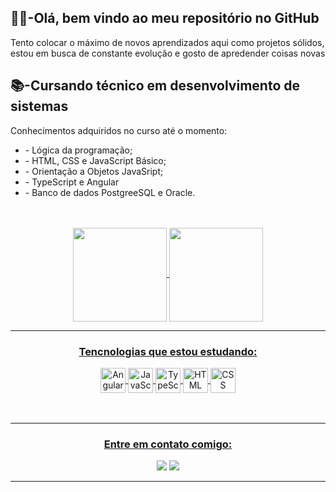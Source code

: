 <h2><b>🙋‍♂️-Olá, bem vindo ao meu repositório no GitHub</b></h2>
<p>Tento colocar o máximo de novos aprendizados aqui como projetos sólidos, estou em busca de constante evolução e gosto de apredender coisas novas</p>
<h2><b>📚-Cursando técnico em desenvolvimento de sistemas</b></h2>
<p color="red">Conhecimentos adquiridos no curso até o momento:
  <ul>
<li>- Lógica da programação;</li>
<li>- HTML, CSS e JavaScript Básico;</li>
<li>- Orientação a Objetos JavaSript;</li>
<li>- TypeScript e Angular</li>
<li>- Banco de dados PostgreeSQL e Oracle.</li>
    </ul>
    </p>

<br>
<br>
<div align="center">
<a href="https://github.com/Doglaum">
<img align="center" height="150px" src="https://github-readme-stats.vercel.app/api/top-langs/?username=Doglaum&layout=compact&langs_count=7&theme=dracula"/>
<img align="center" height="150px" src="https://github-readme-stats.vercel.app/api?username=Doglaum&show_icons=true&theme=dracula&include_all_commits=true&count_private=true"/>
<hr>
  </div>
  
  <div align="center">
   <h3 align="center"><b>Tencnologias que estou estudando:</b></h3>
   <img src="https://angular.io/assets/images/logos/angularjs/AngularJS-Shield.svg" alt="Angular" width="40px" align="center">
   <img src="https://user-images.githubusercontent.com/90656335/156193361-bb681d66-3f74-4ce5-a0b1-c5ff5e0f514a.png" alt="JavaScript" width="40px" align="center">
   <img src="https://user-images.githubusercontent.com/90656335/156193488-2a69d636-109a-4bdb-ab2d-e129f3505ffe.png" alt="TypeScript" width="40px" align="center">
   <img src="https://user-images.githubusercontent.com/90656335/156193584-6e6315c7-4e77-4a7d-be47-77f21d840af5.png" alt="HTML" width="40px" align="center">
   <img src="https://user-images.githubusercontent.com/90656335/156193642-4d4fbbc8-3dc9-4c9d-bbd5-d43918ce3060.png" alt="CSS" width="40px" align="center">
  </div>
<br>
<br>
<hr>
<div align="center">
<h3>Entre em contato comigo:</h3>
<a href = "mailto:heredouglas@gmail.com"><img src="https://img.shields.io/badge/Gmail-D14836?style=for-the-badge&logo=gmail&logoColor=white" target="_blank"></a>
<a href="https://www.linkedin.com/in/douglas--martins" target="_blank"><img src="https://img.shields.io/badge/-LinkedIn-%230077B5?style=for-the-badge&logo=linkedin&logoColor=white" target="_blank"></a>   
</div>
<hr>
